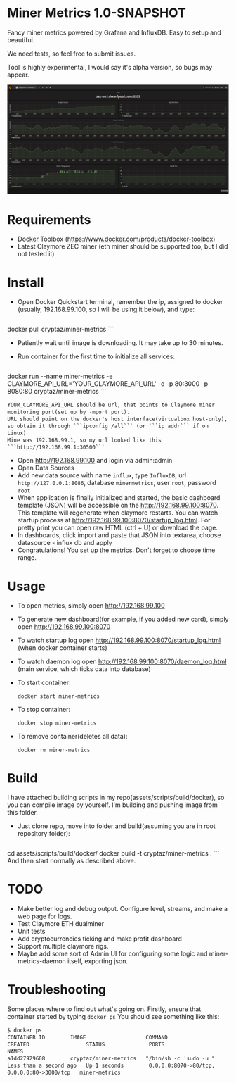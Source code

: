 # Miner Metrics 1.0-SNAPSHOT

Fancy miner metrics powered by Grafana and InfluxDB. Easy to setup and beautiful.

We need tests, so feel free to submit issues.

Tool is highly experimental, I would say it's alpha version, so bugs may appear.

![Dashboard](/assets/images/dashboard_sample.png?raw=true "Demo")

# Requirements
* Docker Toolbox (https://www.docker.com/products/docker-toolbox)
* Latest Claymore ZEC miner (eth miner should be supported too, but I did not tested it)

# Install
* Open Docker Quickstart terminal, remember the ip, assigned to docker (usually, 192.168.99.100, so I will be using it below), and type:

    ```
docker pull cryptaz/miner-metrics
    ```
* Patiently wait until image is downloading. It may take up to 30 minutes.
* Run container for the first time to initialize all services:

    ```
docker run --name miner-metrics -e CLAYMORE_API_URL='YOUR_CLAYMORE_API_URL' -d -p 80:3000 -p 8080:80 cryptaz/miner-metrics
    ```

    YOUR_CLAYMORE_API_URL should be url, that points to Claymore miner monitoring port(set up by -mport port).
    URL should point on the docker's host interface(virtualbox host-only), so obtain it through ```ipconfig /all``` (or ```ip addr``` if on Linux)
    Mine was 192.168.99.1, so my url looked like this ```http://192.168.99.1:30500```
* Open http://192.168.99.100 and login via admin:admin
* Open Data Sources
* Add new data source with name ```influx```, type ```InfluxDB```, url ```http://127.0.0.1:8086```, database ```minermetrics```, user ```root```, password ```root```
* When application is finally initialized and started, the basic dashboard template (JSON) will be accessible on the http://192.168.99.100:8070. This template will regenerate when claymore restarts. You can watch startup process at http://192.168.99.100:8070/startup_log.html. For pretty print you can open raw HTML (ctrl + U) or download the page.
* In dashboards, click import and paste that JSON into textarea, choose datasource - influx db and apply
* Congratulations! You set up the metrics. Don't forget to choose time range.

# Usage

* To open metrics, simply open http://192.168.99.100
* To generate new dashboard(for example, if you added new card), simply open http://192.168.99.100:8070
* To watch startup log open http://192.168.99.100:8070/startup_log.html (when docker container starts)
* To watch daemon log open http://192.168.99.100:8070/daemon_log.html (main service, which ticks data into database)

* To start container:

    ```
    docker start miner-metrics
    ```
* To stop container:

    ```
    docker stop miner-metrics
    ```
* To remove container(deletes all data):

    ```
    docker rm miner-metrics
    ```

# Build
I have attached building scripts in my repo(assets/scripts/build/docker), so you can compile image by yourself. I'm building and pushing image from this folder.
* Just clone repo, move into folder and build(assuming you are in root repository folder):
    ```
cd assets/scripts/build/docker/
docker build -t cryptaz/miner-metrics .
    ```
And then start normally as described above.

# TODO
* Make better log and debug output. Configure level, streams, and make a web page for logs.
* Test Claymore ETH dualminer
* Unit tests
* Add cryptocurrencies ticking and make profit dashboard
* Support multiple claymore rigs.
* Maybe add some sort of Admin UI for configuring some logic and miner-metrics-daemon itself, exporting json.


# Troubleshooting
Some places where to find out what's going on. Firstly, ensure that container started by typing
    ```
docker ps
    ```
You should see something like this:
```
$ docker ps
CONTAINER ID        IMAGE                   COMMAND                  CREATED                  STATUS              PORTS                                        NAMES
a1dd27929608        cryptaz/miner-metrics   "/bin/sh -c 'sudo -u "   Less than a second ago   Up 1 seconds        0.0.0.0:8070->80/tcp, 0.0.0.0:80->3000/tcp   miner-metrics
```
